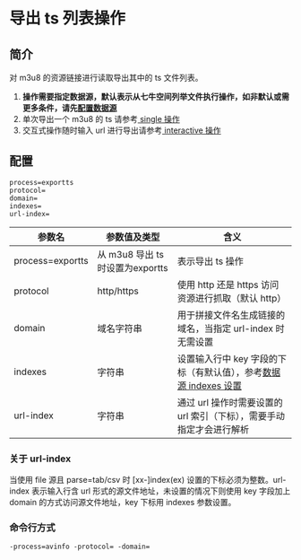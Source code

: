 # 导出 ts 列表操作

## 简介
对 m3u8 的资源链接进行读取导出其中的 ts 文件列表。   
1. **操作需要指定数据源，默认表示从七牛空间列举文件执行操作，如非默认或需更多条件，请先[配置数据源](datasource.md)**  
3. 单次导出一个 m3u8 的 ts 请参考[ single 操作](single.md)  
4. 交互式操作随时输入 url 进行导出请参考[ interactive 操作](interactive.md)  

## 配置
```
process=exportts
protocol=
domain=
indexes=
url-index=
```  
|参数名|参数值及类型 | 含义|  
|-----|-------|-----|  
|process=exportts| 从 m3u8 导出 ts 时设置为exportts| 表示导出 ts 操作|  
|protocol| http/https| 使用 http 还是 https 访问资源进行抓取（默认 http）|  
|domain| 域名字符串| 用于拼接文件名生成链接的域名，当指定 url-index 时无需设置|  
|indexes|字符串| 设置输入行中 key 字段的下标（有默认值），参考[数据源 indexes 设置](datasource.md#1-公共参数)|  
|url-index| 字符串| 通过 url 操作时需要设置的 url 索引（下标），需要手动指定才会进行解析|  

### 关于 url-index
当使用 file 源且 parse=tab/csv 时 [xx-]index(ex) 设置的下标必须为整数。url-index 表示输入行含 url 形式的源文件地址，未设置的情况下则使用 
key 字段加上 domain 的方式访问源文件地址，key 下标用 indexes 参数设置。  

### 命令行方式
```
-process=avinfo -protocol= -domain=
```
